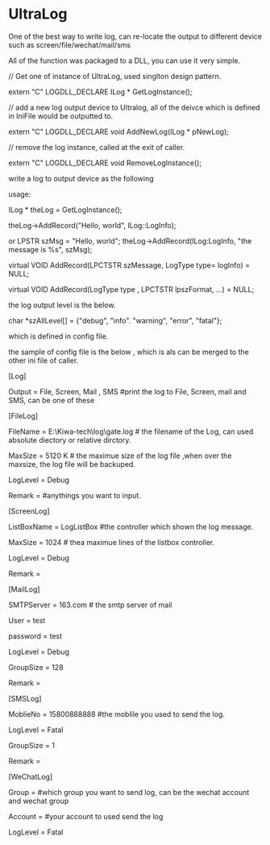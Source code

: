 # UltraLog
One of the best way to write log, can re-locate the output to different device such as screen/file/wechat/mail/sms

 All of the function was packaged to a DLL, you can use it very simple.
 
 // Get one of instance of UltraLog, used singlton design pattern.
 
  extern "C" LOGDLL_DECLARE ILog *  GetLogInstance();
  
  // add a new log output device to Ultralog, all of the deivce which is defined in IniFile would be outputted to.
  
  extern "C" LOGDLL_DECLARE void AddNewLog(ILog * pNewLog);
  
  // remove the log instance, called at the exit of caller.
  
  extern "C" LOGDLL_DECLARE void RemoveLogInstance();
  
  
write a log to output device as the following
  
  usage:  
  
   ILog * theLog = GetLogInstance();
   
   theLog->AddRecord("Hello, world", ILog::LogInfo);
    
   or 
   LPSTR szMsg = "Hello, world";
   theLog->AddRecord(ILog:LogInfo, "the message is %s", szMsg);
   
   
   virtual VOID AddRecord(LPCTSTR szMessage, LogType type= logInfo) = NULL;
   
   virtual VOID AddRecord(LogType type , LPCTSTR lpszFormat, ...) = NULL;
	
	
the log output level is the below.
 
 char *szAllLevel[] = {"debug", "info". "warning", "error", "fatal"};
 
 which is defined in config file.
 
 the sample of config file is the below , which is als can be merged to the other ini file of caller.
 
 
 
 
 [Log]
 
Output = File, Screen, Mail , SMS	#print the log to File, Screen, mail and SMS, can be one of these



[FileLog]

FileName = E:\Kiwa-tech\log\gate.log	# the filename of the Log, can used absolute diectory or relative dirctory.

MaxSize = 5120 K	# the maximue size of the log file ,when over the maxsize, the log file will be backuped.

LogLevel = Debug

Remark =     #anythings you want to input.


[ScreenLog]

ListBoxName = LogListBox	#the controller which shown the log message.

MaxSize = 1024			# thea maximue lines of the listbox controller.

LogLevel = Debug

Remark = 


[MailLog]

SMTPServer = 163.com	 	# the smtp server of mail

User = test

password = test

LogLevel = Debug

GroupSize = 128

Remark = 


[SMSLog]

MoblieNo = 15800888888		#the moblile you used to send the log.

LogLevel = Fatal

GroupSize = 1

Remark = 


[WeChatLog]

Group = 			#which group you want to send log, can be the wechat account and wechat group

Account = 			#your account to used send the log

LogLevel = Fatal


